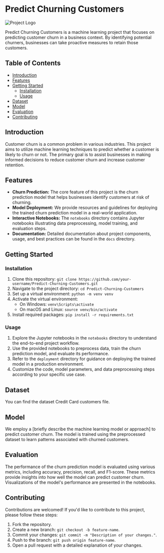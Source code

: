 # Predict Churning Customers

![Project Logo](Churn.png) <!-- Replace with your project logo -->

Predict Churning Customers is a machine learning project that focuses on predicting customer churn in a business context. By identifying potential churners, businesses can take proactive measures to retain those customers.

## Table of Contents

- [Introduction](#introduction)
- [Features](#features)
- [Getting Started](#getting-started)
  - [Installation](#installation)
  - [Usage](#usage)
- [Dataset](#dataset)
- [Model](#model)
- [Evaluation](#evaluation)
- [Contributing](#contributing)


## Introduction

Customer churn is a common problem in various industries. This project aims to utilize machine learning techniques to predict whether a customer is likely to churn or not. The primary goal is to assist businesses in making informed decisions to reduce customer churn and increase customer retention.

## Features

- **Churn Prediction:** The core feature of this project is the churn prediction model that helps businesses identify customers at risk of churning.
- **Model Deployment:** We provide resources and guidelines for deploying the trained churn prediction model in a real-world application.
- **Interactive Notebooks:** The `notebooks` directory contains Jupyter notebooks illustrating data preprocessing, model training, and evaluation steps.
- **Documentation:** Detailed documentation about project components, usage, and best practices can be found in the `docs` directory.

## Getting Started

### Installation

1. Clone this repository: `git clone https://github.com/your-username/Predict-Churning-Customers.git`
2. Navigate to the project directory: `cd Predict-Churning-Customers`
3. Set up a virtual environment: `python -m venv venv`
4. Activate the virtual environment:
   - On Windows: `venv\Scripts\activate`
   - On macOS and Linux: `source venv/bin/activate`
5. Install required packages: `pip install -r requirements.txt`

### Usage

1. Explore the Jupyter notebooks in the `notebooks` directory to understand the end-to-end project workflow.
2. Use the provided notebooks to preprocess data, train the churn prediction model, and evaluate its performance.
3. Refer to the `deployment` directory for guidance on deploying the trained model in a production environment.
4. Customize the code, model parameters, and data preprocessing steps according to your specific use case.

## Dataset

You can find the dataset Credit Card customers file. 

## Model

We employ a [briefly describe the machine learning model or approach] to predict customer churn. The model is trained using the preprocessed dataset to learn patterns associated with churned customers.

## Evaluation

The performance of the churn prediction model is evaluated using various metrics, including accuracy, precision, recall, and F1-score. These metrics provide insights into how well the model can predict customer churn. Visualizations of the model's performance are presented in the notebooks.

## Contributing

Contributions are welcomed! If you'd like to contribute to this project, please follow these steps:
1. Fork the repository.
2. Create a new branch: `git checkout -b feature-name`.
3. Commit your changes: `git commit -m "Description of your changes."`.
4. Push to the branch: `git push origin feature-name`.
5. Open a pull request with a detailed explanation of your changes.

